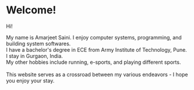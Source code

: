 # Welcome!

Hi! 
<!-- <img src="/static/me.jpg" align="right" height="190" width="215"  style="margin: 0px 10px 0px 0px;"/> -->
<p>My name is Amarjeet Saini. I enjoy computer systems, programming, and building system softwares. <br />I have a bachelor's degree in ECE from Army Institute of Technology, Pune. I stay in Gurgaon, India. <br />My other hobbies include running, e-sports, and playing different sports.<br /><br />
This website serves as a crossroad between my various endeavors - I hope you enjoy your stay. </p>
